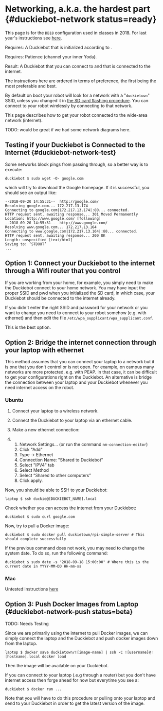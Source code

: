 # Networking, a.k.a. the hardest part {#duckiebot-network status=ready}

This page is for the `DB18` configuration used in classes in 2018. For last year's instructions see [here](https://docs.duckietown.org/DT17/). 

<div class='requirements' markdown="1">

Requires: A Duckiebot that is initialized according to [](#setup-duckiebot).

Requires: Patience (channel your inner Yoda).

Result: A Duckiebot that you can connect to and that is connected to the internet.

</div>

The instructions here are ordered in terms of preference, the first being the most preferable and best. 


By default on boot your robot will look for a network with a "`duckietown`" SSID, unless you changed it in [the SD card flashing procedure](#burn-sd-card). You can connect to your robot wirelessly by connecting to that network. 

This page describes how to get your robot connected to the wide-area network (internet).

TODO: would be great if we had some network diagrams here.

## Testing if your Duckiebot is Connected to the Internet {#duckiebot-network-test}

Some networks block pings from passing through, so a better way is to execute:

    duckiebot $ sudo wget -O- google.com


which will try to download the Google homepage. If it is successful, you should see an output like:


    --2018-09-20 14:55:31--  http://google.com/
    Resolving google.com... 172.217.13.174
    Connecting to google.com|172.217.13.174|:80... connected.
    HTTP request sent, awaiting response... 301 Moved Permanently
    Location: http://www.google.com/ [following]
    --2018-09-20 14:55:31--  http://www.google.com/
    Resolving www.google.com... 172.217.13.164
    Connecting to www.google.com|172.217.13.164|:80... connected.
    HTTP request sent, awaiting response... 200 OK
    Length: unspecified [text/html]
    Saving to: ‘STDOUT’
    ...


## Option 1: Connect your Duckiebot to the internet through a Wifi router that you control

If you are working from your home, for example, you simply need to make the Duckiebot connect to your home network. You may have input the proper SSID and pwd when you initialized the SD card, in which case, your Duckiebot should be connected to the internet already. 

If you didn't enter the right SSID and password for your network or you want to change you need to connect to your robot somehow (e.g. with ethernet) and then edit the file `/etc/wpa_supplicant/wpa_supplicant.conf`.

This is the best option. 

## Option 2: Bridge the internet connection through your laptop with ethernet

This method assumes that you can connect your laptop to a network but it is one that you don't control or is not open. For example, on campus many networks are more protected, e.g. with PEAP. In that case, it can be difficult to get your configurations right on the Duckiebot. An alternative is bridge the connection between your laptop and your Duckiebot whenever you need internet access on the robot. 

### Ubuntu

1. Connect your laptop to a wireless network.
2. Connect the Duckiebot to your laptop via an ethernet cable.

3. Make a new ethernet connection:

4. 1. Network Settings… (or run the command `nm-connection-editor`)
   2. Click "Add"
   3. Type -> Ethernet
   4. Connection Name: "Shared to Duckiebot"
   5. Select "IPV4" tab
   6. Select Method
   7. Select “Shared to other computers”
   8. Click apply.

Now, you should be able to SSH to your Duckiebot:

```
laptop $ ssh duckie@[DUCKIEBOT_NAME].local
```

Check whether you can access the internet from your Duckiebot:

```
duckiebot $ sudo curl google.com
```

Now, try to pull a Docker image:

```
duckiebot $ sudo docker pull duckietown/rpi-simple-server # This should complete successfully 
```

If the previous command does not work, you may need to change the system date. To do so, run the following command:

```
duckiebot $ sudo date -s "2018-09-18 15:00:00" # Where this is the current date in YYYY-MM-DD HH-mm-ss
```

### Mac

Untested instructions [here](https://medium.com/@tzhenghao/how-to-ssh-into-your-raspberry-pi-with-a-mac-and-ethernet-cable-636a197d055)


## Option 3: Push Docker Images from Laptop {#duckiebot-network-push status=beta}

TODO: Needs Testing

Since we are primarily using the internet to pull Docker images, we can simply connect the laptop and the Duckiebot and push docker images down from the laptop. 

```
laptop $ docker save duckietown/![image-name] | ssh -C ![username]@![hostname].local docker load
```

Then the image will be available on your Duckiebot.

If you can connect to your laptop (.e.g through a router) but you don't have internet access then forge ahead for now but everytime you see a:

```
duckiebot $ docker run ...
```

Note that you will have to do this procedure or pulling onto your laptop and send to your Duckiebot in order to get the latest version of the image. 
